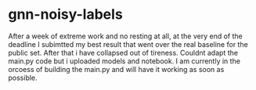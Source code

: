 # gnn-noisy-labels

After a week of extreme work and no resting at all, at the very end of the deadline I subimtted my best result that went over the real baseline for the public set. After that i have collapsed out of tireness. Couldnt adapt the main.py code but i uploaded models and notebook. I am currently in the orcoess of building the main.py and will have it working as soon as possible.